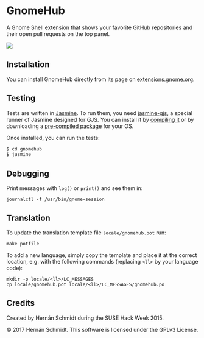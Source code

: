 # GnomeHub

 A Gnome Shell extension that shows your favorite GitHub repositories and their open pull requests on the top panel.

 ![](screenshot.png)

## Installation

You can install GnomeHub directly from its page on [extensions.gnome.org](https://extensions.gnome.org/extension/1263/gnomehub/).

## Testing

Tests are written in [Jasmine](https://jasmine.github.io). To run them, you need
[jasmine-gjs](https://github.com/ptomato/jasmine-gjs), a special runner of Jasmine designed for GJS.
You can install it by [compiling it](https://github.com/ptomato/jasmine-gjs/#installation) or
by downloading a [pre-compiled package](https://software.opensuse.org/package/jasmine-gjs) for your OS.

Once installed, you can run the tests:

```bash
$ cd gnomehub
$ jasmine
```

## Debugging

Print messages with `log()` or `print()` and see them in:

```
journalctl -f /usr/bin/gnome-session
```

## Translation

To update the translation template file `locale/gnomehub.pot` run:

```
make potfile
```

To add a new language, simply copy the template and place it at the correct location, e.g. with the following commands (replacing `<ll>` by your language code):

```
mkdir -p locale/<ll>/LC_MESSAGES
cp locale/gnomehub.pot locale/<ll>/LC_MESSAGES/gnomehub.po
```

## Credits

Created by Hernán Schmidt during the SUSE Hack Week 2015.

&copy; 2017 Hernán Schmidt. This software is licensed under the GPLv3 License.
